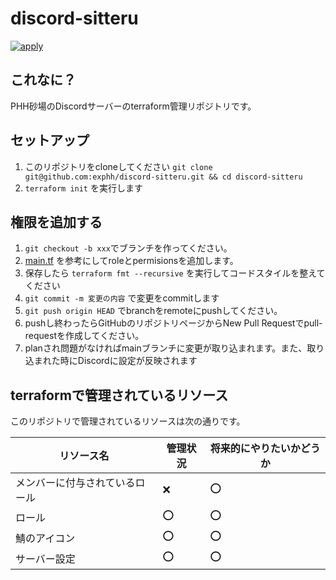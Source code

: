 # discord-sitteru

[![apply](https://github.com/exphh/discord-sitteru/actions/workflows/apply.yaml/badge.svg)](https://github.com/exphh/discord-sitteru/actions/workflows/apply.yaml)

## これなに？

PHH砂場のDiscordサーバーのterraform管理リポジトリです。

## セットアップ
1. このリポジトリをcloneしてください `git clone git@github.com:exphh/discord-sitteru.git && cd discord-sitteru`
1. `terraform init` を実行します

## 権限を追加する

1. `git checkout -b xxx`でブランチを作ってください。
1. [main.tf](./main.tf) を参考にしてroleとpermisionsを追加します。
1. 保存したら `terraform fmt --recursive` を実行してコードスタイルを整えてください
1. `git commit -m 変更の内容` で変更をcommitします
1. `git push origin HEAD` でbranchをremoteにpushしてください。
1. pushし終わったらGitHubのリポジトリページからNew Pull Requestでpull-requestを作成してください。
1. planされ問題がなければmainブランチに変更が取り込まれます。また、取り込まれた時にDiscordに設定が反映されます


## terraformで管理されているリソース

このリポジトリで管理されているリソースは次の通りです。

| リソース名             | 管理状況 | 将来的にやりたいかどうか |
|-----------------------|----------|-------------------------|
| メンバーに付与されているロール | :x:      | :o:                     |
| ロール                    | :o:      | :o:                     |
| 鯖のアイコン                | :o:      | :o:                     |
| サーバー設定                | :o:      | :o:                     |

